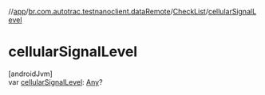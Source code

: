 //[app](../../../index.md)/[br.com.autotrac.testnanoclient.dataRemote](../index.md)/[CheckList](index.md)/[cellularSignalLevel](cellular-signal-level.md)

# cellularSignalLevel

[androidJvm]\
var [cellularSignalLevel](cellular-signal-level.md): [Any](https://kotlinlang.org/api/latest/jvm/stdlib/kotlin/-any/index.html)?
